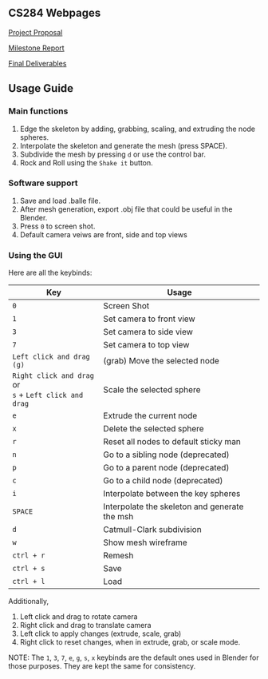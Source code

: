 ## CS284 Webpages

[Project Proposal](proposal.md)

[Milestone Report](report.md)

[Final Deliverables](final.md)

## Usage Guide

### Main functions
1. Edge the skeleton by adding, grabbing, scaling, and extruding the node spheres.   
2. Interpolate the skeleton and generate the mesh (press SPACE).  
3. Subdivide the mesh by pressing `d` or use the control bar.   
4. Rock and Roll using the `Shake it` button.  

### Software support
1. Save and load .balle file.
2. After mesh generation, export .obj file that could be useful in the Blender.
3. Press `0` to screen shot.
4. Default camera veiws are front, side and top views

### Using the GUI
Here are all the keybinds:

| Key | Usage  |
| --- | ---- | 
| `0` | Screen Shot|
| `1` | Set camera to front view |
| `3` | Set camera to side view |
| `7` | Set camera to top view |
| `Left click and drag (g)` | (grab) Move the selected node |
| `Right click and drag` or <br /> `s` + `Left click and drag ` | Scale the selected sphere |
| `e` |  Extrude the current node |
| `x` |  Delete the selected sphere |
| `r` | Reset all nodes to default sticky man 
| `n` |  Go to a sibling node (deprecated)|
| `p` |  Go to a parent node (deprecated)|
| `c` |  Go to a child node (deprecated)|
| `i` | Interpolate between the key spheres |
| `SPACE` | Interpolate the skeleton and generate the msh |
| `d` | Catmull-Clark subdivision |
| `w` | Show mesh wireframe |
| `ctrl + r` | Remesh |
| `ctrl + s` | Save |
| `ctrl + l` | Load |

Additionally, 
1. Left click and drag to rotate camera
2. Right click and drag to translate camera
3. Left click to apply changes (extrude, scale, grab)
4. Right click to reset changes, when in extrude, grab, or scale mode.

NOTE: The `1`, `3`, `7`, `e`, `g`, `s`, `x` keybinds are the default ones used in Blender for those purposes. They are kept the same for consistency.   
